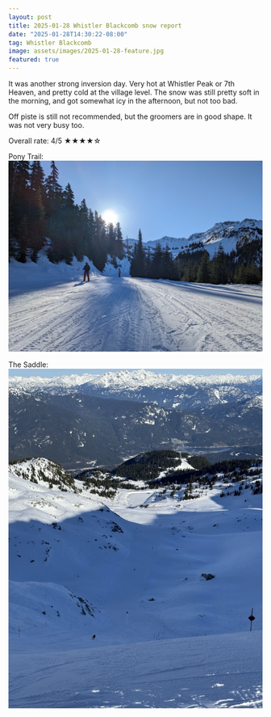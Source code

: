 ```yaml
---
layout: post
title: 2025-01-28 Whistler Blackcomb snow report
date: "2025-01-28T14:30:22-08:00"
tag: Whistler Blackcomb
image: assets/images/2025-01-28-feature.jpg
featured: true
---
```


It was another strong inversion day. Very hot at Whistler Peak or 7th Heaven, and pretty cold at the village level.
The snow was still pretty soft in the morning, and got somewhat icy in the afternoon, but not too bad.

Off piste is still not recommended, but the groomers are in good shape. It was not very busy too.

Overall rate: 4/5 ★★★★☆

Pony Trail:
![](assets/images/2025-01-28-pony-trail.jpg)

The Saddle:
![](assets/images/2025-01-28-the-saddle.jpg)
